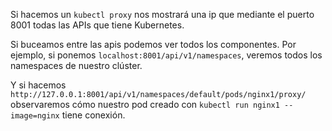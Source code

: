 Si hacemos un ``kubectl proxy`` nos mostrará una ip que mediante el puerto 8001 todas las APIs que tiene Kubernetes. 

Si buceamos entre las apis podemos ver todos los componentes. 
Por ejemplo, si ponemos ``localhost:8001/api/v1/namespaces``, veremos todos los namespaces de nuestro clúster.

Y si hacemos ``http://127.0.0.1:8001/api/v1/namespaces/default/pods/nginx1/proxy/`` observaremos cómo nuestro pod creado con ``kubectl run nginx1 --image=nginx`` tiene conexión. 

